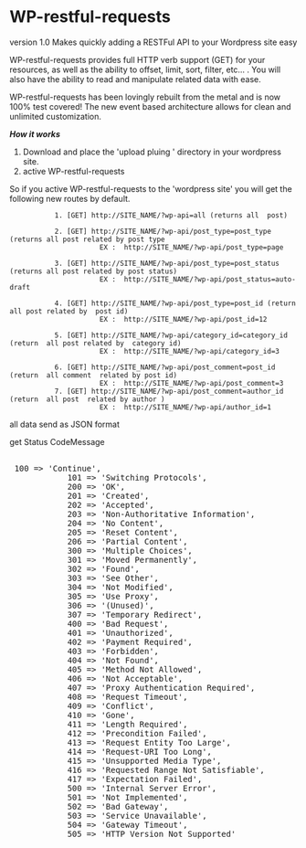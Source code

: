 # WP-restful-requests
version 1.0
Makes quickly adding a RESTFul API to your Wordpress site easy

 WP-restful-requests  provides full HTTP verb support (GET) for your resources, as well as the ability to offset, limit, sort, filter, etc… . You will also have the ability to read and manipulate related data with ease.
 
 WP-restful-requests has been lovingly rebuilt from the metal and is now 100% test covered! The new event based architecture allows for clean and unlimited customization.
 
 <b><i>How it works</i></b>
 
 1. Download and place the 'upload pluing ' directory in your wordpress site.
 2. active WP-restful-requests 
 
  So if you active  WP-restful-requests to the 'wordpress site' you will get the following new routes by default.

               1. [GET] http://SITE_NAME/?wp-api=all (returns all  post)
               
               2. [GET] http://SITE_NAME/?wp-api/post_type=post_type (returns all post related by post type 
                          EX :  http://SITE_NAME/?wp-api/post_type=page
                          
               3. [GET] http://SITE_NAME/?wp-api/post_type=post_status (returns all post related by post status)
                          EX :  http://SITE_NAME/?wp-api/post_status=auto-draft
                          
               4. [GET] http://SITE_NAME/?wp-api/post_type=post_id (return  all post related by  post id)
                          EX :  http://SITE_NAME/?wp-api/post_id=12
                          
               5. [GET] http://SITE_NAME/?wp-api/category_id=category_id (return  all post related by  category id)
                          EX :  http://SITE_NAME/?wp-api/category_id=3 
                          
               6. [GET] http://SITE_NAME/?wp-api/post_comment=post_id (return  all comment  related by post id)
                          EX :  http://SITE_NAME/?wp-api/post_comment=3 
               7. [GET] http://SITE_NAME/?wp-api/post_comment=author_id (return  all post  related by author )
                          EX :  http://SITE_NAME/?wp-api/author_id=1           
                          
 all data send as JSON format
 
 get Status CodeMessage
 
 <pre> 
 100 => 'Continue',
            101 => 'Switching Protocols',
            200 => 'OK',
            201 => 'Created',
            202 => 'Accepted',
            203 => 'Non-Authoritative Information',
            204 => 'No Content',
            205 => 'Reset Content',
            206 => 'Partial Content',
            300 => 'Multiple Choices',
            301 => 'Moved Permanently',
            302 => 'Found',
            303 => 'See Other',
            304 => 'Not Modified',
            305 => 'Use Proxy',
            306 => '(Unused)',
            307 => 'Temporary Redirect',
            400 => 'Bad Request',
            401 => 'Unauthorized',
            402 => 'Payment Required',
            403 => 'Forbidden',
            404 => 'Not Found',
            405 => 'Method Not Allowed',
            406 => 'Not Acceptable',
            407 => 'Proxy Authentication Required',
            408 => 'Request Timeout',
            409 => 'Conflict',
            410 => 'Gone',
            411 => 'Length Required',
            412 => 'Precondition Failed',
            413 => 'Request Entity Too Large',
            414 => 'Request-URI Too Long',
            415 => 'Unsupported Media Type',
            416 => 'Requested Range Not Satisfiable',
            417 => 'Expectation Failed',
            500 => 'Internal Server Error',
            501 => 'Not Implemented',
            502 => 'Bad Gateway',
            503 => 'Service Unavailable',
            504 => 'Gateway Timeout',
            505 => 'HTTP Version Not Supported'
 </pre>
